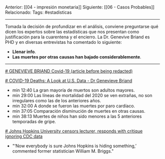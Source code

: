 Anterior: [[04 - impresión monetaria]]
Siguiente: [[06 - Casos Probables]]
Relacionado:
Tags: #estadisticas

------------------------------------------------------
Tomada la decisión de profundizar en el análisis, conviene preguntarse qué dicen los expertos sobre las estadísticas que nos presentan como justificación para la cuarentena y el encierro. La Dr. Genevive Briand es PHD y en diversas entrevistas ha comentado lo siguiente:

- **Llenar info**.
- **Las muertes por otras causas han bajado considerablemente**. 

--------------------------------------------------------------


[# GENEVIEVE BRIAND Covid-19 (article before being redacted)](https://odysee.com/GENEVIEVE-BRIAND-Covid-19-(article-before-being-redacted):3)


[# COVID-19 Deaths: A Look at U.S. Data - Dr Genevieve Briand](https://odysee.com/@halloftruth:c/covid-19-deaths-a-look-at-US-data-dr-genevieve-briand:c)
- min 12:40 La gran mayoría de muertos son adultos mayores.
- min 29:00 Las líneas de mortalidad del 2020 se ven extrañas, no son irregulares como las de los anteriores años.
- min 32:00 A donde se fueron las muertes por paro cardíaco.
- min 37:05 Comparación disminución de muertes en otras causas.
- min 38:13 Muertes de niños han sido menores a las 5 anteriores temporadas de gripe.


[# Johns Hopkins University censors lecturer, responds with critique ignoring CDC data](https://www.lifesitenews.com/news/johns-hopkins-university-censors-lecturer-responds-with-critique-ignoring-cdc-data/)
 - "‘Now everybody is sure Johns Hopkins is hiding something,’ commented former statistician William M. Briggs."

